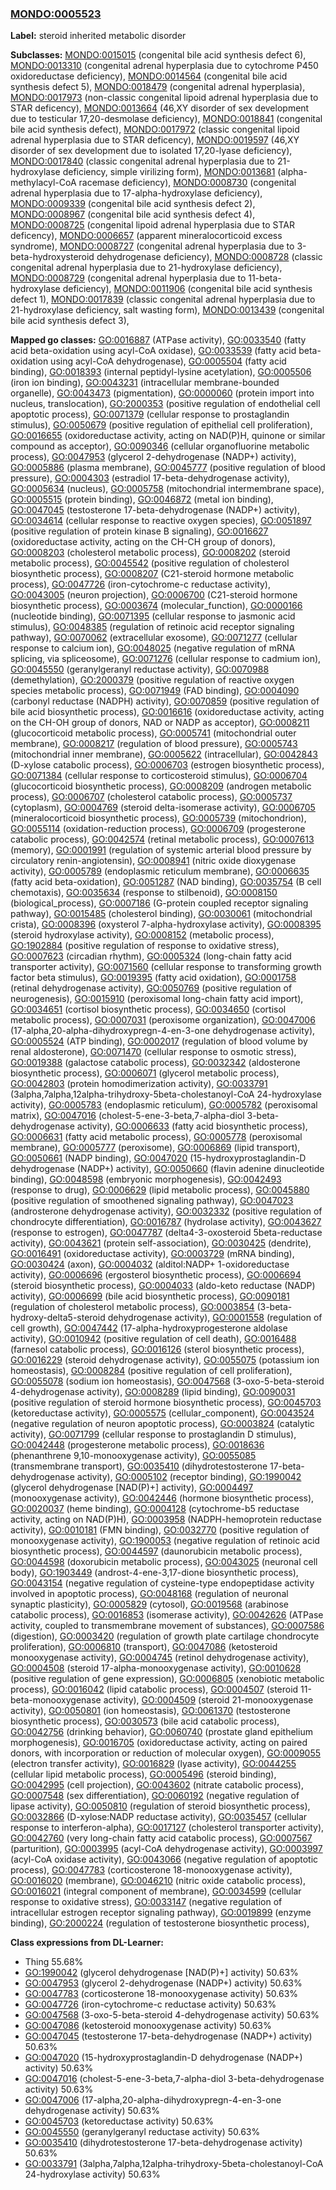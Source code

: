 
### [MONDO:0005523](http://purl.obolibrary.org/obo/MONDO_0005523)
**Label:** steroid inherited metabolic disorder

**Subclasses:** [MONDO:0015015](http://purl.obolibrary.org/obo/MONDO_0015015) (congenital bile acid synthesis defect 6), [MONDO:0013310](http://purl.obolibrary.org/obo/MONDO_0013310) (congenital adrenal hyperplasia due to cytochrome P450 oxidoreductase deficiency), [MONDO:0014564](http://purl.obolibrary.org/obo/MONDO_0014564) (congenital bile acid synthesis defect 5), [MONDO:0018479](http://purl.obolibrary.org/obo/MONDO_0018479) (congenital adrenal hyperplasia), [MONDO:0017973](http://purl.obolibrary.org/obo/MONDO_0017973) (non-classic congenital lipoid adrenal hyperplasia due to STAR deficency), [MONDO:0013664](http://purl.obolibrary.org/obo/MONDO_0013664) (46,XY disorder of sex development due to testicular 17,20-desmolase deficiency), [MONDO:0018841](http://purl.obolibrary.org/obo/MONDO_0018841) (congenital bile acid synthesis defect), [MONDO:0017972](http://purl.obolibrary.org/obo/MONDO_0017972) (classic congenital lipoid adrenal hyperplasia due to STAR deficency), [MONDO:0019597](http://purl.obolibrary.org/obo/MONDO_0019597) (46,XY disorder of sex development due to isolated 17,20-lyase deficiency), [MONDO:0017840](http://purl.obolibrary.org/obo/MONDO_0017840) (classic congenital adrenal hyperplasia due to 21-hydroxylase deficiency, simple virilizing form), [MONDO:0013681](http://purl.obolibrary.org/obo/MONDO_0013681) (alpha-methylacyl-CoA racemase deficiency), [MONDO:0008730](http://purl.obolibrary.org/obo/MONDO_0008730) (congenital adrenal hyperplasia due to 17-alpha-hydroxylase deficiency), [MONDO:0009339](http://purl.obolibrary.org/obo/MONDO_0009339) (congenital bile acid synthesis defect 2), [MONDO:0008967](http://purl.obolibrary.org/obo/MONDO_0008967) (congenital bile acid synthesis defect 4), [MONDO:0008725](http://purl.obolibrary.org/obo/MONDO_0008725) (congenital lipoid adrenal hyperplasia due to STAR deficency), [MONDO:0006657](http://purl.obolibrary.org/obo/MONDO_0006657) (apparent mineralocorticoid excess syndrome), [MONDO:0008727](http://purl.obolibrary.org/obo/MONDO_0008727) (congenital adrenal hyperplasia due to 3-beta-hydroxysteroid dehydrogenase deficiency), [MONDO:0008728](http://purl.obolibrary.org/obo/MONDO_0008728) (classic congenital adrenal hyperplasia due to 21-hydroxylase deficiency), [MONDO:0008729](http://purl.obolibrary.org/obo/MONDO_0008729) (congenital adrenal hyperplasia due to 11-beta-hydroxylase deficiency), [MONDO:0011906](http://purl.obolibrary.org/obo/MONDO_0011906) (congenital bile acid synthesis defect 1), [MONDO:0017839](http://purl.obolibrary.org/obo/MONDO_0017839) (classic congenital adrenal hyperplasia due to 21-hydroxylase deficiency, salt wasting form), [MONDO:0013439](http://purl.obolibrary.org/obo/MONDO_0013439) (congenital bile acid synthesis defect 3), 

**Mapped go classes:** [GO:0016887](http://purl.obolibrary.org/obo/GO_0016887) (ATPase activity), [GO:0033540](http://purl.obolibrary.org/obo/GO_0033540) (fatty acid beta-oxidation using acyl-CoA oxidase), [GO:0033539](http://purl.obolibrary.org/obo/GO_0033539) (fatty acid beta-oxidation using acyl-CoA dehydrogenase), [GO:0005504](http://purl.obolibrary.org/obo/GO_0005504) (fatty acid binding), [GO:0018393](http://purl.obolibrary.org/obo/GO_0018393) (internal peptidyl-lysine acetylation), [GO:0005506](http://purl.obolibrary.org/obo/GO_0005506) (iron ion binding), [GO:0043231](http://purl.obolibrary.org/obo/GO_0043231) (intracellular membrane-bounded organelle), [GO:0043473](http://purl.obolibrary.org/obo/GO_0043473) (pigmentation), [GO:0000060](http://purl.obolibrary.org/obo/GO_0000060) (protein import into nucleus, translocation), [GO:2000353](http://purl.obolibrary.org/obo/GO_2000353) (positive regulation of endothelial cell apoptotic process), [GO:0071379](http://purl.obolibrary.org/obo/GO_0071379) (cellular response to prostaglandin stimulus), [GO:0050679](http://purl.obolibrary.org/obo/GO_0050679) (positive regulation of epithelial cell proliferation), [GO:0016655](http://purl.obolibrary.org/obo/GO_0016655) (oxidoreductase activity, acting on NAD(P)H, quinone or similar compound as acceptor), [GO:0090346](http://purl.obolibrary.org/obo/GO_0090346) (cellular organofluorine metabolic process), [GO:0047953](http://purl.obolibrary.org/obo/GO_0047953) (glycerol 2-dehydrogenase (NADP+) activity), [GO:0005886](http://purl.obolibrary.org/obo/GO_0005886) (plasma membrane), [GO:0045777](http://purl.obolibrary.org/obo/GO_0045777) (positive regulation of blood pressure), [GO:0004303](http://purl.obolibrary.org/obo/GO_0004303) (estradiol 17-beta-dehydrogenase activity), [GO:0005634](http://purl.obolibrary.org/obo/GO_0005634) (nucleus), [GO:0005758](http://purl.obolibrary.org/obo/GO_0005758) (mitochondrial intermembrane space), [GO:0005515](http://purl.obolibrary.org/obo/GO_0005515) (protein binding), [GO:0046872](http://purl.obolibrary.org/obo/GO_0046872) (metal ion binding), [GO:0047045](http://purl.obolibrary.org/obo/GO_0047045) (testosterone 17-beta-dehydrogenase (NADP+) activity), [GO:0034614](http://purl.obolibrary.org/obo/GO_0034614) (cellular response to reactive oxygen species), [GO:0051897](http://purl.obolibrary.org/obo/GO_0051897) (positive regulation of protein kinase B signaling), [GO:0016627](http://purl.obolibrary.org/obo/GO_0016627) (oxidoreductase activity, acting on the CH-CH group of donors), [GO:0008203](http://purl.obolibrary.org/obo/GO_0008203) (cholesterol metabolic process), [GO:0008202](http://purl.obolibrary.org/obo/GO_0008202) (steroid metabolic process), [GO:0045542](http://purl.obolibrary.org/obo/GO_0045542) (positive regulation of cholesterol biosynthetic process), [GO:0008207](http://purl.obolibrary.org/obo/GO_0008207) (C21-steroid hormone metabolic process), [GO:0047726](http://purl.obolibrary.org/obo/GO_0047726) (iron-cytochrome-c reductase activity), [GO:0043005](http://purl.obolibrary.org/obo/GO_0043005) (neuron projection), [GO:0006700](http://purl.obolibrary.org/obo/GO_0006700) (C21-steroid hormone biosynthetic process), [GO:0003674](http://purl.obolibrary.org/obo/GO_0003674) (molecular_function), [GO:0000166](http://purl.obolibrary.org/obo/GO_0000166) (nucleotide binding), [GO:0071395](http://purl.obolibrary.org/obo/GO_0071395) (cellular response to jasmonic acid stimulus), [GO:0048385](http://purl.obolibrary.org/obo/GO_0048385) (regulation of retinoic acid receptor signaling pathway), [GO:0070062](http://purl.obolibrary.org/obo/GO_0070062) (extracellular exosome), [GO:0071277](http://purl.obolibrary.org/obo/GO_0071277) (cellular response to calcium ion), [GO:0048025](http://purl.obolibrary.org/obo/GO_0048025) (negative regulation of mRNA splicing, via spliceosome), [GO:0071276](http://purl.obolibrary.org/obo/GO_0071276) (cellular response to cadmium ion), [GO:0045550](http://purl.obolibrary.org/obo/GO_0045550) (geranylgeranyl reductase activity), [GO:0070988](http://purl.obolibrary.org/obo/GO_0070988) (demethylation), [GO:2000379](http://purl.obolibrary.org/obo/GO_2000379) (positive regulation of reactive oxygen species metabolic process), [GO:0071949](http://purl.obolibrary.org/obo/GO_0071949) (FAD binding), [GO:0004090](http://purl.obolibrary.org/obo/GO_0004090) (carbonyl reductase (NADPH) activity), [GO:0070859](http://purl.obolibrary.org/obo/GO_0070859) (positive regulation of bile acid biosynthetic process), [GO:0016616](http://purl.obolibrary.org/obo/GO_0016616) (oxidoreductase activity, acting on the CH-OH group of donors, NAD or NADP as acceptor), [GO:0008211](http://purl.obolibrary.org/obo/GO_0008211) (glucocorticoid metabolic process), [GO:0005741](http://purl.obolibrary.org/obo/GO_0005741) (mitochondrial outer membrane), [GO:0008217](http://purl.obolibrary.org/obo/GO_0008217) (regulation of blood pressure), [GO:0005743](http://purl.obolibrary.org/obo/GO_0005743) (mitochondrial inner membrane), [GO:0005622](http://purl.obolibrary.org/obo/GO_0005622) (intracellular), [GO:0042843](http://purl.obolibrary.org/obo/GO_0042843) (D-xylose catabolic process), [GO:0006703](http://purl.obolibrary.org/obo/GO_0006703) (estrogen biosynthetic process), [GO:0071384](http://purl.obolibrary.org/obo/GO_0071384) (cellular response to corticosteroid stimulus), [GO:0006704](http://purl.obolibrary.org/obo/GO_0006704) (glucocorticoid biosynthetic process), [GO:0008209](http://purl.obolibrary.org/obo/GO_0008209) (androgen metabolic process), [GO:0006707](http://purl.obolibrary.org/obo/GO_0006707) (cholesterol catabolic process), [GO:0005737](http://purl.obolibrary.org/obo/GO_0005737) (cytoplasm), [GO:0004769](http://purl.obolibrary.org/obo/GO_0004769) (steroid delta-isomerase activity), [GO:0006705](http://purl.obolibrary.org/obo/GO_0006705) (mineralocorticoid biosynthetic process), [GO:0005739](http://purl.obolibrary.org/obo/GO_0005739) (mitochondrion), [GO:0055114](http://purl.obolibrary.org/obo/GO_0055114) (oxidation-reduction process), [GO:0006709](http://purl.obolibrary.org/obo/GO_0006709) (progesterone catabolic process), [GO:0042574](http://purl.obolibrary.org/obo/GO_0042574) (retinal metabolic process), [GO:0007613](http://purl.obolibrary.org/obo/GO_0007613) (memory), [GO:0001991](http://purl.obolibrary.org/obo/GO_0001991) (regulation of systemic arterial blood pressure by circulatory renin-angiotensin), [GO:0008941](http://purl.obolibrary.org/obo/GO_0008941) (nitric oxide dioxygenase activity), [GO:0005789](http://purl.obolibrary.org/obo/GO_0005789) (endoplasmic reticulum membrane), [GO:0006635](http://purl.obolibrary.org/obo/GO_0006635) (fatty acid beta-oxidation), [GO:0051287](http://purl.obolibrary.org/obo/GO_0051287) (NAD binding), [GO:0035754](http://purl.obolibrary.org/obo/GO_0035754) (B cell chemotaxis), [GO:0035634](http://purl.obolibrary.org/obo/GO_0035634) (response to stilbenoid), [GO:0008150](http://purl.obolibrary.org/obo/GO_0008150) (biological_process), [GO:0007186](http://purl.obolibrary.org/obo/GO_0007186) (G-protein coupled receptor signaling pathway), [GO:0015485](http://purl.obolibrary.org/obo/GO_0015485) (cholesterol binding), [GO:0030061](http://purl.obolibrary.org/obo/GO_0030061) (mitochondrial crista), [GO:0008396](http://purl.obolibrary.org/obo/GO_0008396) (oxysterol 7-alpha-hydroxylase activity), [GO:0008395](http://purl.obolibrary.org/obo/GO_0008395) (steroid hydroxylase activity), [GO:0008152](http://purl.obolibrary.org/obo/GO_0008152) (metabolic process), [GO:1902884](http://purl.obolibrary.org/obo/GO_1902884) (positive regulation of response to oxidative stress), [GO:0007623](http://purl.obolibrary.org/obo/GO_0007623) (circadian rhythm), [GO:0005324](http://purl.obolibrary.org/obo/GO_0005324) (long-chain fatty acid transporter activity), [GO:0071560](http://purl.obolibrary.org/obo/GO_0071560) (cellular response to transforming growth factor beta stimulus), [GO:0019395](http://purl.obolibrary.org/obo/GO_0019395) (fatty acid oxidation), [GO:0001758](http://purl.obolibrary.org/obo/GO_0001758) (retinal dehydrogenase activity), [GO:0050769](http://purl.obolibrary.org/obo/GO_0050769) (positive regulation of neurogenesis), [GO:0015910](http://purl.obolibrary.org/obo/GO_0015910) (peroxisomal long-chain fatty acid import), [GO:0034651](http://purl.obolibrary.org/obo/GO_0034651) (cortisol biosynthetic process), [GO:0034650](http://purl.obolibrary.org/obo/GO_0034650) (cortisol metabolic process), [GO:0007031](http://purl.obolibrary.org/obo/GO_0007031) (peroxisome organization), [GO:0047006](http://purl.obolibrary.org/obo/GO_0047006) (17-alpha,20-alpha-dihydroxypregn-4-en-3-one dehydrogenase activity), [GO:0005524](http://purl.obolibrary.org/obo/GO_0005524) (ATP binding), [GO:0002017](http://purl.obolibrary.org/obo/GO_0002017) (regulation of blood volume by renal aldosterone), [GO:0071470](http://purl.obolibrary.org/obo/GO_0071470) (cellular response to osmotic stress), [GO:0019388](http://purl.obolibrary.org/obo/GO_0019388) (galactose catabolic process), [GO:0032342](http://purl.obolibrary.org/obo/GO_0032342) (aldosterone biosynthetic process), [GO:0006071](http://purl.obolibrary.org/obo/GO_0006071) (glycerol metabolic process), [GO:0042803](http://purl.obolibrary.org/obo/GO_0042803) (protein homodimerization activity), [GO:0033791](http://purl.obolibrary.org/obo/GO_0033791) (3alpha,7alpha,12alpha-trihydroxy-5beta-cholestanoyl-CoA 24-hydroxylase activity), [GO:0005783](http://purl.obolibrary.org/obo/GO_0005783) (endoplasmic reticulum), [GO:0005782](http://purl.obolibrary.org/obo/GO_0005782) (peroxisomal matrix), [GO:0047016](http://purl.obolibrary.org/obo/GO_0047016) (cholest-5-ene-3-beta,7-alpha-diol 3-beta-dehydrogenase activity), [GO:0006633](http://purl.obolibrary.org/obo/GO_0006633) (fatty acid biosynthetic process), [GO:0006631](http://purl.obolibrary.org/obo/GO_0006631) (fatty acid metabolic process), [GO:0005778](http://purl.obolibrary.org/obo/GO_0005778) (peroxisomal membrane), [GO:0005777](http://purl.obolibrary.org/obo/GO_0005777) (peroxisome), [GO:0006869](http://purl.obolibrary.org/obo/GO_0006869) (lipid transport), [GO:0050661](http://purl.obolibrary.org/obo/GO_0050661) (NADP binding), [GO:0047020](http://purl.obolibrary.org/obo/GO_0047020) (15-hydroxyprostaglandin-D dehydrogenase (NADP+) activity), [GO:0050660](http://purl.obolibrary.org/obo/GO_0050660) (flavin adenine dinucleotide binding), [GO:0048598](http://purl.obolibrary.org/obo/GO_0048598) (embryonic morphogenesis), [GO:0042493](http://purl.obolibrary.org/obo/GO_0042493) (response to drug), [GO:0006629](http://purl.obolibrary.org/obo/GO_0006629) (lipid metabolic process), [GO:0045880](http://purl.obolibrary.org/obo/GO_0045880) (positive regulation of smoothened signaling pathway), [GO:0047023](http://purl.obolibrary.org/obo/GO_0047023) (androsterone dehydrogenase activity), [GO:0032332](http://purl.obolibrary.org/obo/GO_0032332) (positive regulation of chondrocyte differentiation), [GO:0016787](http://purl.obolibrary.org/obo/GO_0016787) (hydrolase activity), [GO:0043627](http://purl.obolibrary.org/obo/GO_0043627) (response to estrogen), [GO:0047787](http://purl.obolibrary.org/obo/GO_0047787) (delta4-3-oxosteroid 5beta-reductase activity), [GO:0043621](http://purl.obolibrary.org/obo/GO_0043621) (protein self-association), [GO:0030425](http://purl.obolibrary.org/obo/GO_0030425) (dendrite), [GO:0016491](http://purl.obolibrary.org/obo/GO_0016491) (oxidoreductase activity), [GO:0003729](http://purl.obolibrary.org/obo/GO_0003729) (mRNA binding), [GO:0030424](http://purl.obolibrary.org/obo/GO_0030424) (axon), [GO:0004032](http://purl.obolibrary.org/obo/GO_0004032) (alditol:NADP+ 1-oxidoreductase activity), [GO:0006696](http://purl.obolibrary.org/obo/GO_0006696) (ergosterol biosynthetic process), [GO:0006694](http://purl.obolibrary.org/obo/GO_0006694) (steroid biosynthetic process), [GO:0004033](http://purl.obolibrary.org/obo/GO_0004033) (aldo-keto reductase (NADP) activity), [GO:0006699](http://purl.obolibrary.org/obo/GO_0006699) (bile acid biosynthetic process), [GO:0090181](http://purl.obolibrary.org/obo/GO_0090181) (regulation of cholesterol metabolic process), [GO:0003854](http://purl.obolibrary.org/obo/GO_0003854) (3-beta-hydroxy-delta5-steroid dehydrogenase activity), [GO:0001558](http://purl.obolibrary.org/obo/GO_0001558) (regulation of cell growth), [GO:0047442](http://purl.obolibrary.org/obo/GO_0047442) (17-alpha-hydroxyprogesterone aldolase activity), [GO:0010942](http://purl.obolibrary.org/obo/GO_0010942) (positive regulation of cell death), [GO:0016488](http://purl.obolibrary.org/obo/GO_0016488) (farnesol catabolic process), [GO:0016126](http://purl.obolibrary.org/obo/GO_0016126) (sterol biosynthetic process), [GO:0016229](http://purl.obolibrary.org/obo/GO_0016229) (steroid dehydrogenase activity), [GO:0055075](http://purl.obolibrary.org/obo/GO_0055075) (potassium ion homeostasis), [GO:0008284](http://purl.obolibrary.org/obo/GO_0008284) (positive regulation of cell proliferation), [GO:0055078](http://purl.obolibrary.org/obo/GO_0055078) (sodium ion homeostasis), [GO:0047568](http://purl.obolibrary.org/obo/GO_0047568) (3-oxo-5-beta-steroid 4-dehydrogenase activity), [GO:0008289](http://purl.obolibrary.org/obo/GO_0008289) (lipid binding), [GO:0090031](http://purl.obolibrary.org/obo/GO_0090031) (positive regulation of steroid hormone biosynthetic process), [GO:0045703](http://purl.obolibrary.org/obo/GO_0045703) (ketoreductase activity), [GO:0005575](http://purl.obolibrary.org/obo/GO_0005575) (cellular_component), [GO:0043524](http://purl.obolibrary.org/obo/GO_0043524) (negative regulation of neuron apoptotic process), [GO:0003824](http://purl.obolibrary.org/obo/GO_0003824) (catalytic activity), [GO:0071799](http://purl.obolibrary.org/obo/GO_0071799) (cellular response to prostaglandin D stimulus), [GO:0042448](http://purl.obolibrary.org/obo/GO_0042448) (progesterone metabolic process), [GO:0018636](http://purl.obolibrary.org/obo/GO_0018636) (phenanthrene 9,10-monooxygenase activity), [GO:0055085](http://purl.obolibrary.org/obo/GO_0055085) (transmembrane transport), [GO:0035410](http://purl.obolibrary.org/obo/GO_0035410) (dihydrotestosterone 17-beta-dehydrogenase activity), [GO:0005102](http://purl.obolibrary.org/obo/GO_0005102) (receptor binding), [GO:1990042](http://purl.obolibrary.org/obo/GO_1990042) (glycerol dehydrogenase [NAD(P)+] activity), [GO:0004497](http://purl.obolibrary.org/obo/GO_0004497) (monooxygenase activity), [GO:0042446](http://purl.obolibrary.org/obo/GO_0042446) (hormone biosynthetic process), [GO:0020037](http://purl.obolibrary.org/obo/GO_0020037) (heme binding), [GO:0004128](http://purl.obolibrary.org/obo/GO_0004128) (cytochrome-b5 reductase activity, acting on NAD(P)H), [GO:0003958](http://purl.obolibrary.org/obo/GO_0003958) (NADPH-hemoprotein reductase activity), [GO:0010181](http://purl.obolibrary.org/obo/GO_0010181) (FMN binding), [GO:0032770](http://purl.obolibrary.org/obo/GO_0032770) (positive regulation of monooxygenase activity), [GO:1900053](http://purl.obolibrary.org/obo/GO_1900053) (negative regulation of retinoic acid biosynthetic process), [GO:0044597](http://purl.obolibrary.org/obo/GO_0044597) (daunorubicin metabolic process), [GO:0044598](http://purl.obolibrary.org/obo/GO_0044598) (doxorubicin metabolic process), [GO:0043025](http://purl.obolibrary.org/obo/GO_0043025) (neuronal cell body), [GO:1903449](http://purl.obolibrary.org/obo/GO_1903449) (androst-4-ene-3,17-dione biosynthetic process), [GO:0043154](http://purl.obolibrary.org/obo/GO_0043154) (negative regulation of cysteine-type endopeptidase activity involved in apoptotic process), [GO:0048168](http://purl.obolibrary.org/obo/GO_0048168) (regulation of neuronal synaptic plasticity), [GO:0005829](http://purl.obolibrary.org/obo/GO_0005829) (cytosol), [GO:0019568](http://purl.obolibrary.org/obo/GO_0019568) (arabinose catabolic process), [GO:0016853](http://purl.obolibrary.org/obo/GO_0016853) (isomerase activity), [GO:0042626](http://purl.obolibrary.org/obo/GO_0042626) (ATPase activity, coupled to transmembrane movement of substances), [GO:0007586](http://purl.obolibrary.org/obo/GO_0007586) (digestion), [GO:0003420](http://purl.obolibrary.org/obo/GO_0003420) (regulation of growth plate cartilage chondrocyte proliferation), [GO:0006810](http://purl.obolibrary.org/obo/GO_0006810) (transport), [GO:0047086](http://purl.obolibrary.org/obo/GO_0047086) (ketosteroid monooxygenase activity), [GO:0004745](http://purl.obolibrary.org/obo/GO_0004745) (retinol dehydrogenase activity), [GO:0004508](http://purl.obolibrary.org/obo/GO_0004508) (steroid 17-alpha-monooxygenase activity), [GO:0010628](http://purl.obolibrary.org/obo/GO_0010628) (positive regulation of gene expression), [GO:0006805](http://purl.obolibrary.org/obo/GO_0006805) (xenobiotic metabolic process), [GO:0016042](http://purl.obolibrary.org/obo/GO_0016042) (lipid catabolic process), [GO:0004507](http://purl.obolibrary.org/obo/GO_0004507) (steroid 11-beta-monooxygenase activity), [GO:0004509](http://purl.obolibrary.org/obo/GO_0004509) (steroid 21-monooxygenase activity), [GO:0050801](http://purl.obolibrary.org/obo/GO_0050801) (ion homeostasis), [GO:0061370](http://purl.obolibrary.org/obo/GO_0061370) (testosterone biosynthetic process), [GO:0030573](http://purl.obolibrary.org/obo/GO_0030573) (bile acid catabolic process), [GO:0042756](http://purl.obolibrary.org/obo/GO_0042756) (drinking behavior), [GO:0060740](http://purl.obolibrary.org/obo/GO_0060740) (prostate gland epithelium morphogenesis), [GO:0016705](http://purl.obolibrary.org/obo/GO_0016705) (oxidoreductase activity, acting on paired donors, with incorporation or reduction of molecular oxygen), [GO:0009055](http://purl.obolibrary.org/obo/GO_0009055) (electron transfer activity), [GO:0016829](http://purl.obolibrary.org/obo/GO_0016829) (lyase activity), [GO:0044255](http://purl.obolibrary.org/obo/GO_0044255) (cellular lipid metabolic process), [GO:0005496](http://purl.obolibrary.org/obo/GO_0005496) (steroid binding), [GO:0042995](http://purl.obolibrary.org/obo/GO_0042995) (cell projection), [GO:0043602](http://purl.obolibrary.org/obo/GO_0043602) (nitrate catabolic process), [GO:0007548](http://purl.obolibrary.org/obo/GO_0007548) (sex differentiation), [GO:0060192](http://purl.obolibrary.org/obo/GO_0060192) (negative regulation of lipase activity), [GO:0050810](http://purl.obolibrary.org/obo/GO_0050810) (regulation of steroid biosynthetic process), [GO:0032866](http://purl.obolibrary.org/obo/GO_0032866) (D-xylose:NADP reductase activity), [GO:0035457](http://purl.obolibrary.org/obo/GO_0035457) (cellular response to interferon-alpha), [GO:0017127](http://purl.obolibrary.org/obo/GO_0017127) (cholesterol transporter activity), [GO:0042760](http://purl.obolibrary.org/obo/GO_0042760) (very long-chain fatty acid catabolic process), [GO:0007567](http://purl.obolibrary.org/obo/GO_0007567) (parturition), [GO:0003995](http://purl.obolibrary.org/obo/GO_0003995) (acyl-CoA dehydrogenase activity), [GO:0003997](http://purl.obolibrary.org/obo/GO_0003997) (acyl-CoA oxidase activity), [GO:0043066](http://purl.obolibrary.org/obo/GO_0043066) (negative regulation of apoptotic process), [GO:0047783](http://purl.obolibrary.org/obo/GO_0047783) (corticosterone 18-monooxygenase activity), [GO:0016020](http://purl.obolibrary.org/obo/GO_0016020) (membrane), [GO:0046210](http://purl.obolibrary.org/obo/GO_0046210) (nitric oxide catabolic process), [GO:0016021](http://purl.obolibrary.org/obo/GO_0016021) (integral component of membrane), [GO:0034599](http://purl.obolibrary.org/obo/GO_0034599) (cellular response to oxidative stress), [GO:0033147](http://purl.obolibrary.org/obo/GO_0033147) (negative regulation of intracellular estrogen receptor signaling pathway), [GO:0019899](http://purl.obolibrary.org/obo/GO_0019899) (enzyme binding), [GO:2000224](http://purl.obolibrary.org/obo/GO_2000224) (regulation of testosterone biosynthetic process), 

**Class expressions from DL-Learner:**

- Thing 55.68%
- [GO:1990042](http://purl.obolibrary.org/obo/GO_1990042) (glycerol dehydrogenase [NAD(P)+] activity) 50.63%
- [GO:0047953](http://purl.obolibrary.org/obo/GO_0047953) (glycerol 2-dehydrogenase (NADP+) activity) 50.63%
- [GO:0047783](http://purl.obolibrary.org/obo/GO_0047783) (corticosterone 18-monooxygenase activity) 50.63%
- [GO:0047726](http://purl.obolibrary.org/obo/GO_0047726) (iron-cytochrome-c reductase activity) 50.63%
- [GO:0047568](http://purl.obolibrary.org/obo/GO_0047568) (3-oxo-5-beta-steroid 4-dehydrogenase activity) 50.63%
- [GO:0047086](http://purl.obolibrary.org/obo/GO_0047086) (ketosteroid monooxygenase activity) 50.63%
- [GO:0047045](http://purl.obolibrary.org/obo/GO_0047045) (testosterone 17-beta-dehydrogenase (NADP+) activity) 50.63%
- [GO:0047020](http://purl.obolibrary.org/obo/GO_0047020) (15-hydroxyprostaglandin-D dehydrogenase (NADP+) activity) 50.63%
- [GO:0047016](http://purl.obolibrary.org/obo/GO_0047016) (cholest-5-ene-3-beta,7-alpha-diol 3-beta-dehydrogenase activity) 50.63%
- [GO:0047006](http://purl.obolibrary.org/obo/GO_0047006) (17-alpha,20-alpha-dihydroxypregn-4-en-3-one dehydrogenase activity) 50.63%
- [GO:0045703](http://purl.obolibrary.org/obo/GO_0045703) (ketoreductase activity) 50.63%
- [GO:0045550](http://purl.obolibrary.org/obo/GO_0045550) (geranylgeranyl reductase activity) 50.63%
- [GO:0035410](http://purl.obolibrary.org/obo/GO_0035410) (dihydrotestosterone 17-beta-dehydrogenase activity) 50.63%
- [GO:0033791](http://purl.obolibrary.org/obo/GO_0033791) (3alpha,7alpha,12alpha-trihydroxy-5beta-cholestanoyl-CoA 24-hydroxylase activity) 50.63%


